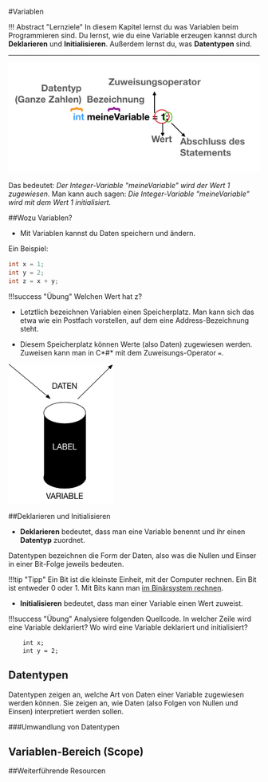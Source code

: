 #Variablen

!!! Abstract "Lernziele"
    In diesem Kapitel lernst du was Variablen beim Programmieren sind. Du lernst, wie du eine Variable erzeugen kannst durch **Deklarieren** und **Initialisieren**. Außerdem lernst du, was **Datentypen** sind.

-----

![Variable Initialisierung](img/variablenBeschr.png)

Das bedeutet: *Der Integer-Variable "meineVariable" wird der Wert 1 zugewiesen.* Man kann auch sagen: *Die Integer-Variable "meineVariable" wird mit dem Wert 1 initialisiert.*

##Wozu Variablen?

* Mit Variablen kannst du Daten speichern und ändern.

Ein Beispiel:
``` c#
int x = 1;
int y = 2;
int z = x + y;
```

!!!success "Übung"
    Welchen Wert hat z?

* Letztlich bezeichnen Variablen einen Speicherplatz.
Man kann sich das etwa wie ein Postfach vorstellen, auf dem eine Address-Bezeichnung steht.

* Diesem Speicherplatz können Werte (also Daten) zugewiesen werden. Zuweisen kann man in C*#* mit dem Zuweisungs-Operator ```=```.

![Variable](img/variableMetaphor.png) 


##Deklarieren und Initialisieren

* **Deklarieren** bedeutet, dass man eine Variable benennt und ihr einen **Datentyp** zuordnet. 

Datentypen bezeichnen die Form der Daten, also was die Nullen und Einser in einer Bit-Folge jeweils bedeuten.

!!!tip "Tipp"
    Ein Bit ist die kleinste Einheit, mit der Computer rechnen. Ein Bit ist entweder 0 oder 1. Mit Bits kann man [im Binärsystem rechnen](https://www.studienkreis.de/mathematik/zweiersystem/). 

* **Initialisieren** bedeutet, dass man einer Variable einen Wert zuweist.

!!!success "Übung"
    Analysiere folgenden Quellcode. In welcher Zeile wird eine Variable deklariert? Wo wird eine Variable deklariert und initialisiert?
	
	
```
	int x;
	int y = 2;
```
   

## Datentypen

Datentypen zeigen an, welche Art von Daten einer Variable zugewiesen werden können. Sie zeigen an, wie Daten (also Folgen von Nullen und Einsen) interpretiert werden sollen.


###Umwandlung von Datentypen

## Variablen-Bereich (Scope)


##Weiterführende Resourcen